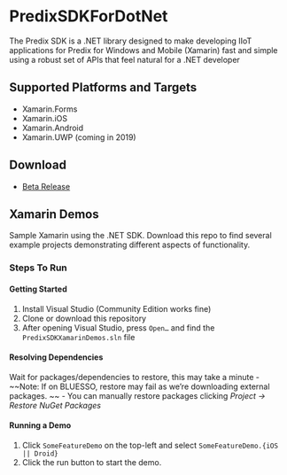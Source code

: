 # PredixSDKForDotNet 

The Predix SDK is a .NET library designed to make developing IIoT applications for Predix for Windows and Mobile (Xamarin) fast and simple using a robust set of APIs that feel natural for a .NET developer

## Supported Platforms and Targets
- Xamarin.Forms
- Xamarin.iOS
- Xamarin.Android
- Xamarin.UWP (coming in 2019)

## Download
- [Beta Release](https://www.nuget.org/packages/PredixSDK/)

## Xamarin Demos

Sample Xamarin using the .NET SDK. Download this repo to find several example projects demonstrating different aspects of functionality.

### Steps To Run

#### Getting Started
1. Install Visual Studio (Community Edition works fine)
2. Clone or download this repository
3. After opening Visual Studio, press `Open…` and find the `PredixSDKXamarinDemos.sln` file

#### Resolving Dependencies
Wait for packages/dependencies to restore, this may take a minute
	- ~~Note: If on BLUESSO, restore may fail as we’re downloading external packages. ~~
    - You can manually restore packages clicking *Project -> Restore NuGet Packages*

#### Running a Demo
1. Click `SomeFeatureDemo` on the top-left and select `SomeFeatureDemo.{iOS || Droid}`
2. Click the run button to start the demo.

